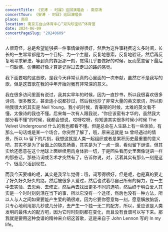 ```yaml
---
concertTitle: 《安溥 · 时寐》巡回演唱会 - 南京场
concertTour: 《安溥 · 时寐》巡回演唱会
place: 南京
location: 南京五台山体育中心“双沟珍宝坊”体育馆
date: 2024-06-09
concertPageSlug: "20240609"
---
```

人很奇怪，总是希望能够把一件事情做得很好，然后为这件事耗费这么多时间，长长的一生常常都是为一个目标、为一个主题，反复地思索，反复地验证，然后再反复地寻求解法，等到真的靠近那一刻，觉得几乎要做好的时候，反而愿意留下最后一句缺憾，仿佛那好像才算是记得过去走过的路的感觉。

我下面要唱的这首歌，是我今天非常认真的心里面的一次奉献，虽然它不是我写的歌，但是这首歌在我的中年开始对我有非常深的意义。

我在很多访问里面有说过，我其实早年的时候，因为一直抄书，所以我很喜欢很多诗词、很多散文，甚至连小说都抄过，然后我也抄了非常大量的英文歌词，所以影响我很大的其实是 Neil Young，我小的时候，青春期的时候，太难的英文看不懂，太像诗的我也不懂。后来每一次有人跟我说，“你应该蛮有才华的，虽然我大部分看不懂”的时候，我都会想说，哎呀哎呀，你知道其实很多时候小时候 The Velvet Underground 什么的我也都看不懂。但是总会在人生路上有一些体验，有那么一句话或是某一个场合，你突然了解了，哦，原来这就是 ta 曾经遇过的情景，所以 ta 留下的片刻，我想这就是人类一起组织或者是累积历史最重要的意义吧，其实不是为了台面上的隐恶扬善，其实是为了一点一滴，看似留下谜语，但其实给还愿意在这个地球上面继续用肉身体验一切，于是回头看历史里面像谜语一样的那些话，那些诗词或艺术才突然有了，告诉你说，对，活着其实有那么一刻是这个，很高兴活到现在。

而我今天要唱的呢，其实是我早年觉得：哦，词写得很好，但是呢，也是真的要走了好久好久好久的路，然后被很多人爱过，然后也试着尽自己所有的努力，在一生中去实验、去思索、去修正，然后再去找出更多不同的选项，然后终于明白爱人其实是一个时时刻刻活在当下的事，所以它没有一个途径，然后也没有一种方法，所以人与人之间如果要能产生爱的确很难，因为它要你愿意每一刻，愿意解放脑袋，只专心地利用那几秒或几分钟，去产生一个独一无二的配方，所以，爱应该是人类发明的最伟大的配方吧，因为它时时刻刻都在变化，而且没有食谱可以写下来。那我就是要用这种食谱的精神来介绍这首歌，这是来自于 John Lennon 写的 In my life。